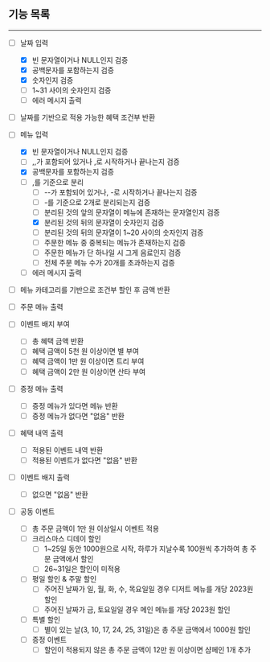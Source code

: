 ## 기능 목록
---
- [ ] 날짜 입력
  - [x] 빈 문자열이거나 NULL인지 검증
  - [x] 공백문자를 포함하는지 검증
  - [x] 숫자인지 검증
  - [ ] 1~31 사이의 숫자인지 검증
  - [ ] 에러 메시지 출력
- [ ] 날짜를 기반으로 적용 가능한 혜택 조건부 반환

- [ ] 메뉴 입력
  - [x] 빈 문자열이거나 NULL인지 검증
  - [ ] ,,가 포함되어 있거나 ,로 시작하거나 끝나는지 검증
  - [x] 공백문자를 포함하는지 검증
  - [ ] ,를 기준으로 분리
    - [ ] --가 포함되어 있거나, -로 시작하거나 끝나는지 검증
    - [ ] -를 기준으로 2개로 분리되는지 검증
    - [ ] 분리된 것의 앞의 문자열이 메뉴에 존재하는 문자열인지 검증
    - [x] 분리된 것의 뒤의 문자열이 숫자인지 검증
    - [ ] 분리된 것의 뒤의 문자열이 1~20 사이의 숫자인지 검증
    - [ ] 주문한 메뉴 중 중복되는 메뉴가 존재하는지 검증
    - [ ] 주문한 메뉴가 단 하나일 시 그게 음료인지 검증
    - [ ] 전체 주문 메뉴 수가 20개를 초과하는지 검증
  - [ ] 에러 메시지 출력
- [ ] 메뉴 카테고리를 기반으로 조건부 할인 후 금액 반환

- [ ] 주문 메뉴 출력

- [ ] 이벤트 배지 부여
  - [ ] 총 혜택 금액 반환
  - [ ] 혜택 금액이 5천 원 이상이면 별 부여
  - [ ] 혜택 금액이 1만 원 이상이면 트리 부여
  - [ ] 혜택 금액이 2만 원 이상이면 산타 부여

- [ ] 증정 메뉴 출력
  - [ ] 증정 메뉴가 있다면 메뉴 반환
  - [ ] 증정 메뉴가 없다면 "없음" 반환

- [ ] 혜택 내역 출력
  - [ ] 적용된 이벤트 내역 반환
  - [ ] 적용된 이벤트가 없다면 "없음" 반환

- [ ] 이벤트 배지 출력
  - [ ] 없으면 "없음" 반환

- [ ] 공동 이벤트
  - [ ] 총 주문 금액이 1만 원 이상일시 이벤트 적용
  - [ ] 크리스마스 디데이 할인
    - [ ] 1~25일 동안 1000원으로 시작, 하루가 지날수록 100원씩 추가하여 총 주문 금액에서 할인
    - [ ] 26~31일은 할인이 미적용
  - [ ] 평일 할인 & 주말 할인
    - [ ] 주어진 날짜가 일, 월, 화, 수, 목요일일 경우 디저트 메뉴를 개당 2023원 할인
    - [ ] 주어진 날짜가 금, 토요일일 경우 메인 메뉴를 개당 2023원 할인
  - [ ] 특별 할인
    - [ ] 별이 있는 날(3, 10, 17, 24, 25, 31일)은 총 주문 금액에서 1000원 할인
  - [ ] 증정 이벤트
    - [ ] 할인이 적용되지 않은 총 주문 금액이 12만 원 이상이면 샴페인 1개 추가
